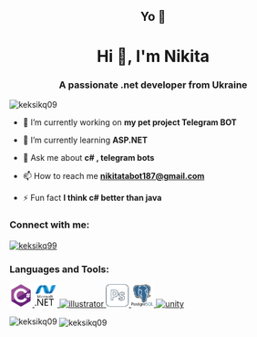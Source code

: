 <h2 align="center">Yo 👋</h2>
<h1 align="center">Hi 👋, I'm Nikita</h1>
<h3 align="center">A passionate .net developer from Ukraine</h3>

<p align="left"> <img src="https://komarev.com/ghpvc/?username=keksikq09&label=Profile%20views&color=0e75b6&style=flat" alt="keksikq09" /> </p>

- 🔭 I’m currently working on **my pet project Telegram BOT**

- 🌱 I’m currently learning **ASP.NET**

- 💬 Ask me about **c# , telegram bots**

- 📫 How to reach me **nikitatabot187@gmail.com**

- ⚡ Fun fact **I think c# better than java**

<h3 align="left">Connect with me:</h3>
<p align="left">
<a href="https://twitter.com/keksikq99" target="blank"><img align="center" src="https://raw.githubusercontent.com/rahuldkjain/github-profile-readme-generator/master/src/images/icons/Social/twitter.svg" alt="keksikq99" height="30" width="40" /></a>
</p>

<h3 align="left">Languages and Tools:</h3>
<p align="left"> <a href="https://www.w3schools.com/cs/" target="_blank" rel="noreferrer"> <img src="https://raw.githubusercontent.com/devicons/devicon/master/icons/csharp/csharp-original.svg" alt="csharp" width="40" height="40"/> </a> <a href="https://dotnet.microsoft.com/" target="_blank" rel="noreferrer"> <img src="https://raw.githubusercontent.com/devicons/devicon/master/icons/dot-net/dot-net-original-wordmark.svg" alt="dotnet" width="40" height="40"/> </a> <a href="https://www.adobe.com/in/products/illustrator.html" target="_blank" rel="noreferrer"> <img src="https://www.vectorlogo.zone/logos/adobe_illustrator/adobe_illustrator-icon.svg" alt="illustrator" width="40" height="40"/> </a> <a href="https://www.photoshop.com/en" target="_blank" rel="noreferrer"> <img src="https://raw.githubusercontent.com/devicons/devicon/master/icons/photoshop/photoshop-line.svg" alt="photoshop" width="40" height="40"/> </a> <a href="https://www.postgresql.org" target="_blank" rel="noreferrer"> <img src="https://raw.githubusercontent.com/devicons/devicon/master/icons/postgresql/postgresql-original-wordmark.svg" alt="postgresql" width="40" height="40"/> </a> <a href="https://unity.com/" target="_blank" rel="noreferrer"> <img src="https://www.vectorlogo.zone/logos/unity3d/unity3d-icon.svg" alt="unity" width="40" height="40"/> </a> </p>

<p><img align="left" src="https://github-readme-stats.vercel.app/api/top-langs?username=keksikq09&show_icons=true&locale=en&layout=compact" alt="keksikq09" /></p>

<p>&nbsp;<img align="center" src="https://github-readme-stats.vercel.app/api?username=keksikq09&show_icons=true&locale=en" alt="keksikq09" /></p>

